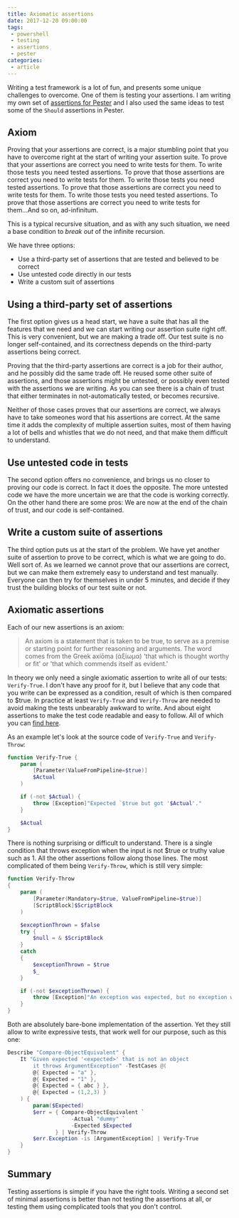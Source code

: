 ```yaml
---
title: Axiomatic assertions
date: 2017-12-20 09:00:00
tags:
 - powershell
 - testing
 - assertions
 - pester
categories:
 - article
---
```


Writing a test framework is a lot of fun, and presents some unique challenges to overcome. One of them is testing your assertions. I am writing my own set of [assertions for Pester](https://github.com/nohwnd/Assert) and I also used the same ideas to test some of the `Should` assertions in Pester.

## Axiom

Proving that your assertions are correct, is a major stumbling point that you have to overcome right at the start of writing your assertion suite. To prove that your assertions are correct you need to write tests for them. To write those tests you need tested assertions. To prove that those assertions are correct you need to write tests for them. To write those tests you need tested assertions. To prove that those assertions are correct you need to write tests for them. To write those tests you need tested assertions. To prove that those assertions are correct you need to write tests for them...And so on, ad-infinitum.

This is a typical recursive situation, and as with any such situation, we need a base condition to _break out_ of the infinite recursion.

We have three options:

- Use a third-party set of assertions that are tested and believed to be correct
- Use untested code directly in our tests
- Write a custom suit of assertions

## Using a third-party set of assertions

The first option gives us a head start, we have a suite that has all the features that we need and we can start writing our assertion suite right off. This is very convenient, but we are making a trade off. Our test suite is no longer self-contained, and its correctness depends on the third-party assertions being correct.

Proving that the third-party assertions are correct is a job for their author, and he possibly did the same trade off. He reused some other suite of assertions, and those assertions might be untested, or possibly even tested with the assertions we are writing. As you can see there is a chain of trust that either terminates in not-automatically tested, or becomes recursive.

Neither of those cases proves that our assertions are correct, we always have to take someones word that his assertions are correct. At the same time it adds the complexity of multiple assertion suites, most of them having a lot of bells and whistles that we do not need, and that make them difficult to understand.

## Use untested code in tests

The second option offers no convenience, and brings us no closer to proving our code is correct. In fact it does the opposite. The more untested code we have the more uncertain we are that the code is working correctly. On the other hand there are some pros: We are now at the end of the chain of trust, and our code is self-contained.

## Write a custom suite of assertions

The third option puts us at the start of the problem. We have yet another suite of assertion to prove to be correct, which is what we are going to do. Well sort of. As we learned we cannot prove that our assertions are correct, but we can make them extremely easy to understand and test manually. Everyone can then try for themselves in under 5 minutes, and decide if they trust the building blocks of our test suite or not.

## Axiomatic assertions

Each of our new assertions is an axiom:

> An axiom is a statement that is taken to be true, to serve as a premise or starting point for further reasoning and arguments. The word comes from the Greek axíōma (ἀξίωμα) 'that which is thought worthy or fit' or 'that which commends itself as evident.'

In theory we only need a single axiomatic assertion to write all of our tests: `Verify-True`. I don't have any proof for it, but I believe that any code that you write can be expressed as a condition, result of which is then compared to $true. In practice at least `Verify-True` and `Verify-Throw` are needed to avoid making the tests unbearably awkward to write. And about eight assertions to make the test code readable and easy to follow. All of which you can [find here](https://github.com/nohwnd/Assert/tree/master/Axiom/src).

As an example let's look at the source code of `Verify-True` and `Verify-Throw`:

```powershell
function Verify-True {
    param (
        [Parameter(ValueFromPipeline=$true)]
        $Actual
    )

    if (-not $Actual) {
        throw [Exception]"Expected `$true but got '$Actual'."
    }

    $Actual
}
```

There is nothing surprising or difficult to understand. There is a single condition that throws exception when the input is not $true or truthy value such as 1. All the other assertions follow along those lines. The most complicated of them being `Verify-Throw`, which is still very simple:

```powershell
function Verify-Throw
{
    param (
        [Parameter(Mandatory=$true, ValueFromPipeline=$true)]
        [ScriptBlock]$ScriptBlock
    )

    $exceptionThrown = $false
    try {
        $null = & $ScriptBlock
    }
    catch
    {
        $exceptionThrown = $true
        $_
    }

    if (-not $exceptionThrown) {
        throw [Exception]"An exception was expected, but no exception was thrown!"
    }
}
```

Both are absolutely bare-bone implementation of the assertion. Yet they still allow to write expressive tests, that work well for our purpose, such as this one:

```powershell
Describe "Compare-ObjectEquivalent" {
    It "Given expected '<expected>' that is not an object
        it throws ArgumentException" -TestCases @(
        @{ Expected = "a" },
        @{ Expected = "1" },
        @{ Expected = { abc } },
        @{ Expected = (1,2,3) }
    ) {
        param($Expected)
        $err = { Compare-ObjectEquivalent `
                    -Actual "dummy" `
                    -Expected $Expected
               } | Verify-Throw
        $err.Exception -is [ArgumentException] | Verify-True
    }
}
```

## Summary

Testing assertions is simple if you have the right tools. Writing a second set of minimal assertions is better than not testing the assertions at all, or testing them using complicated tools that you don't control.